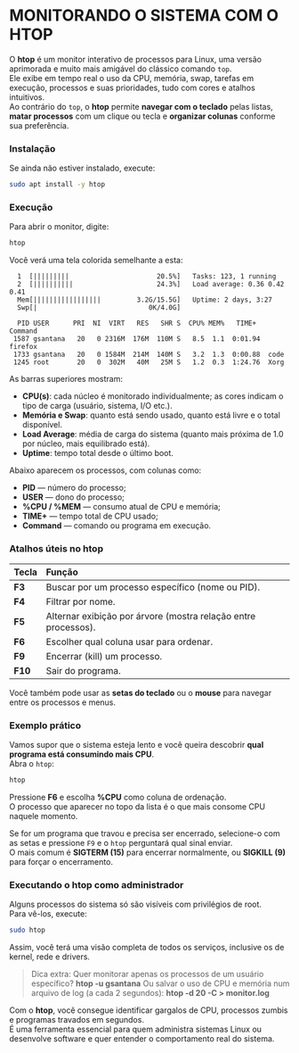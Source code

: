 # MONITORANDO O SISTEMA COM O HTOP
O **htop** é um monitor interativo de processos para Linux, uma versão aprimorada e muito mais amigável do clássico comando `top`.  
Ele exibe em tempo real o uso da CPU, memória, swap, tarefas em execução, processos e suas prioridades, tudo com cores e atalhos intuitivos.  
Ao contrário do `top`, o **htop** permite **navegar com o teclado** pelas listas, **matar processos** com um clique ou tecla e **organizar colunas** conforme sua preferência.

### Instalação
Se ainda não estiver instalado, execute:
```bash
sudo apt install -y htop
```

### Execução
Para abrir o monitor, digite:
```bash
htop
```

Você verá uma tela colorida semelhante a esta:

```
  1  [|||||||||                      20.5%]   Tasks: 123, 1 running
  2  [||||||||||                     24.3%]   Load average: 0.36 0.42 0.41
  Mem[|||||||||||||||||         3.2G/15.5G]   Uptime: 2 days, 3:27
  Swp[|                            0K/4.0G]

  PID USER      PRI  NI  VIRT   RES   SHR S  CPU% MEM%   TIME+  Command
 1587 gsantana   20   0 2316M  176M  110M S   8.5  1.1  0:01.94  firefox
 1733 gsantana   20   0 1584M  214M  140M S   3.2  1.3  0:00.88  code
 1245 root       20   0  302M   40M   25M S   1.2  0.3  1:24.76  Xorg
```

As barras superiores mostram:
- **CPU(s)**: cada núcleo é monitorado individualmente; as cores indicam o tipo de carga (usuário, sistema, I/O etc.).  
- **Memória e Swap**: quanto está sendo usado, quanto está livre e o total disponível.  
- **Load Average**: média de carga do sistema (quanto mais próxima de 1.0 por núcleo, mais equilibrado está).  
- **Uptime**: tempo total desde o último boot.

Abaixo aparecem os processos, com colunas como:
- **PID** — número do processo;  
- **USER** — dono do processo;  
- **%CPU / %MEM** — consumo atual de CPU e memória;  
- **TIME+** — tempo total de CPU usado;  
- **Command** — comando ou programa em execução.

### Atalhos úteis no htop
| Tecla | Função |
|:--|:--|
| **F3** | Buscar por um processo específico (nome ou PID). |
| **F4** | Filtrar por nome. |
| **F5** | Alternar exibição por árvore (mostra relação entre processos). |
| **F6** | Escolher qual coluna usar para ordenar. |
| **F9** | Encerrar (kill) um processo. |
| **F10** | Sair do programa. |

Você também pode usar as **setas do teclado** ou o **mouse** para navegar entre os processos e menus.

### Exemplo prático
Vamos supor que o sistema esteja lento e você queira descobrir **qual programa está consumindo mais CPU**.  
Abra o `htop`:
```bash
htop
```
Pressione **F6** e escolha **%CPU** como coluna de ordenação.  
O processo que aparecer no topo da lista é o que mais consome CPU naquele momento.

Se for um programa que travou e precisa ser encerrado, selecione-o com as setas e pressione `F9` e o `htop` perguntará qual sinal enviar.  
O mais comum é **SIGTERM (15)** para encerrar normalmente, ou **SIGKILL (9)** para forçar o encerramento.

### Executando o htop como administrador
Alguns processos do sistema só são visíveis com privilégios de root.  
Para vê-los, execute:
```bash
sudo htop
```

Assim, você terá uma visão completa de todos os serviços, inclusive os de kernel, rede e drivers.

>Dica extra: Quer monitorar apenas os processos de um usuário específico?
>**htop -u gsantana**
>Ou salvar o uso de CPU e memória num arquivo de log (a cada 2 segundos):
>**htop -d 20 -C > monitor.log**

Com o **htop**, você consegue identificar gargalos de CPU, processos zumbis e programas travados em segundos.  
É uma ferramenta essencial para quem administra sistemas Linux ou desenvolve software e quer entender o comportamento real do sistema.

